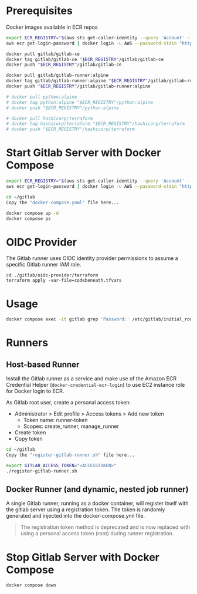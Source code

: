 # Prerequisites

Docker images available in ECR repos
```bash
export ECR_REGISTRY="$(aws sts get-caller-identity --query 'Account' --output text).dkr.ecr.us-east-2.amazonaws.com"
aws ecr get-login-password | docker login -u AWS --password-stdin "https://$ECR_REGISTRY"

docker pull gitlab/gitlab-ce
docker tag gitlab/gitlab-ce "$ECR_REGISTRY"/gitlab/gitlab-ce
docker push "$ECR_REGISTRY"/gitlab/gitlab-ce

docker pull gitlab/gitlab-runner:alpine
docker tag gitlab/gitlab-runner:alpine "$ECR_REGISTRY"/gitlab/gitlab-runner:alpine
docker push "$ECR_REGISTRY"/gitlab/gitlab-runner:alpine

# docker pull python:alpine
# docker tag python:alpine "$ECR_REGISTRY"/python:alpine
# docker push "$ECR_REGISTRY"/python:alpine

# docker pull hashicorp/terraform
# docker tag hashicorp/terraform "$ECR_REGISTRY"/hashicorp/terraform
# docker push "$ECR_REGISTRY"/hashicorp/terraform
```

# Start Gitlab Server with Docker Compose

```bash
export ECR_REGISTRY="$(aws sts get-caller-identity --query 'Account' --output text).dkr.ecr.us-east-2.amazonaws.com"
aws ecr get-login-password | docker login -u AWS --password-stdin "https://$ECR_REGISTRY"

cd ~/gitlab
Copy the "docker-compose.yaml" file here...

docker compose up -d
docker compose ps
```

# OIDC Provider
The Gitlab runner uses OIDC identity provider permissions to assume a specific Gitlab runner IAM role.
```
cd ./gitlab/oidc-provider/terraform
terraform apply -var-file=codebeneath.tfvars
```

# Usage
```bash
docker compose exec -it gitlab grep 'Password:' /etc/gitlab/initial_root_password
```

# Runners

## Host-based Runner
Install the Gitlab runner as a service and make use of the Amazon ECR Credential Helper (`docker-credential-ecr-login`) to use EC2 instance role for Docker login to ECR.

As Gitlab root user, create a personal access token:
- Administrator > Edit profile > Access tokens > Add new token
  - Token name: runner-token
  - Scopes: create_runner, manage_runner
- Create token
- Copy token

```bash
cd ~/gitlab
Copy the "register-gitlab-runner.sh" file here...

export GITLAB_ACCESS_TOKEN="<ACCESSTOKEN>"
./register-gitlab-runner.sh
```

## Docker Runner (and dynamic, nested job runner) 
A single Gitlab runner, running as a docker container, will register itself with the gitlab server using a registration token. The token is randomly generated and injected into the docker-compose.yml file.

> The registration token method is deprecated and is now replaced with using a personal access token (root) during runner registration.

# Stop Gitlab Server with Docker Compose
```bash
docker compose down
```
